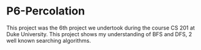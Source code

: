 # P6-Percolation

This project was the 6th project we undertook during the course CS 201 at Duke University.
This project shows my understanding of BFS and DFS, 2 well known searching algorithms.
